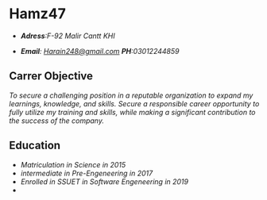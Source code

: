 # Hamz47


* ***Adress**:F-92 Malir Cantt KHI*

* ***Email**: Harain248@gmail.com **PH**:03012244859*


## Carrer Objective
*To secure a challenging position in a reputable organization to expand my learnings, knowledge, and skills. Secure a responsible career opportunity to fully utilize my training and skills, while making a significant contribution to the success of the company.*


## Education
- *Matriculation in Science in 2015*
- *intermediate in Pre-Engeneering in 2017*
- *Enrolled in SSUET in Software Engeneering in 2019*
- 
